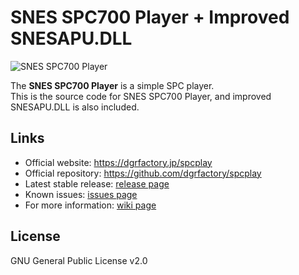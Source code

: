 # SNES SPC700 Player + Improved SNESAPU.DLL

![SNES SPC700 Player](https://dgrfactory.jp/img/spcplaye.png)

The **SNES SPC700 Player** is a simple SPC player.  
This is the source code for SNES SPC700 Player, and improved SNESAPU.DLL is also included.

## Links

* Official website: https://dgrfactory.jp/spcplay
* Official repository: https://github.com/dgrfactory/spcplay
* Latest stable release: [release page](https://github.com/dgrfactory/spcplay/releases/latest)
* Known issues: [issues page](https://github.com/dgrfactory/spcplay/issues)
* For more information: [wiki page](https://github.com/dgrfactory/spcplay/wiki)

## License

GNU General Public License v2.0
